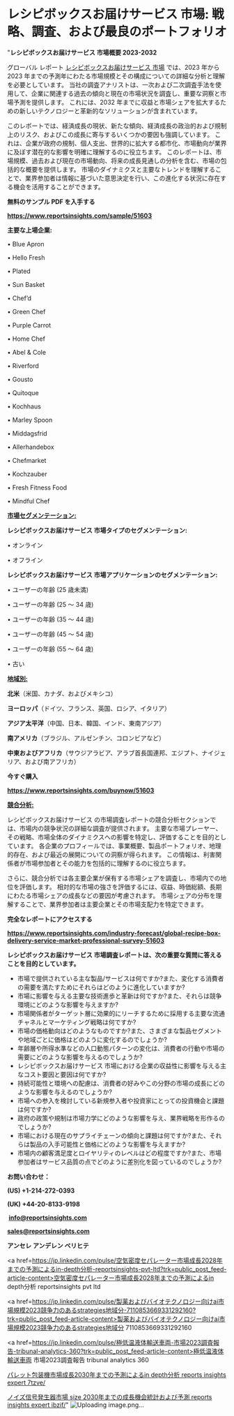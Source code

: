 # レシピボックスお届けサービス 市場: 戦略、調査、および最良のポートフォリオ

"<strong>レシピボックスお届けサービス 市場概要 2023-2032</strong>

グローバル レポート <a href=https://www.reportsinsights.com/sample/51603>レシピボックスお届けサービス 市場</a> では、2023 年から 2023 年までの予測年にわたる市場規模とその構成についての詳細な分析と理解を必要としています。 当社の調査アナリストは、一次および二次調査手法を使用して、企業に関連する過去の傾向と現在の市場状況を調査し、重要な洞察と市場予測を提供します。 これには、2032 年までに収益と市場シェアを拡大​​するための新しいテクノロジーと革新的なソリューションが含まれています。

このレポートでは、経済成長の現状、新たな傾向、経済成長の政治的および規制上のリスク、およびこの成長に寄与するいくつかの要因も強調しています。 これは、企業が政府の規制、個人支出、世界的に拡大する都市化、市場動向が業界に及ぼす潜在的な影響を明確に理解するのに役立ちます。 このレポートは、市場規模、過去および現在の市場動向、将来の成長見通しの分析を含む、市場の包括的な概要を提供します。 市場のダイナミクスと主要なトレンドを理解することで、業界参加者は情報に基づいた意思決定を行い、この進化する状況に存在する機会を活用することができます。

<strong><b>無料のサンプル PDF を入手する</b></strong>

<a href=https://www.reportsinsights.com/sample/51603><strong><u>https://www.reportsinsights.com/sample/51603</u></strong></a>

<strong>主要な上場企業:</strong>

• Blue Apron

• Hello Fresh

• Plated

• Sun Basket

• Chef’d

• Green Chef

• Purple Carrot

• Home Chef

• Abel & Cole

• Riverford

• Gousto

• Quitoque

• Kochhaus

• Marley Spoon

• Middagsfrid

• Allerhandebox

• Chefmarket

• Kochzauber

• Fresh Fitness Food

• Mindful Chef

<strong><u>市場セグメンテーション</u></strong><strong><u>:</u></strong>

<strong>レシピボックスお届けサービス 市場タイプのセグメンテーション:</strong>

• オンライン

• オフライン

<strong>レシピボックスお届けサービス 市場アプリケーションのセグメンテーション:</strong>

• ユーザーの年齢 (25 歳未満)

• ユーザーの年齢 (25 ～ 34 歳)

• ユーザーの年齢 (35 ～ 44 歳)

• ユーザーの年齢 (45 ～ 54 歳)

• ユーザーの年齢 (55 ～ 64 歳)

• 古い

<strong><u>地域別</u></strong><strong><u>:</u></strong>

<strong>北米</strong>（米国、カナダ、およびメキシコ）

<strong>ヨーロッパ</strong>（ドイツ、フランス、英国、ロシア、イタリア）

<strong>アジア太平洋</strong>（中国、日本、韓国、インド、東南アジア）

<strong>南アメリカ</strong>（ブラジル、アルゼンチン、コロンビアなど）

<strong>中東およびアフリカ</strong>（サウジアラビア、アラブ首長国連邦、エジプト、ナイジェリア、および南アフリカ）

<strong>今すぐ購入</strong>

<a href=https://www.reportsinsights.com/buynow/51603><strong><u>https://www.reportsinsights.com/buynow/51603</u></strong></a>

<strong><u>競合分析:</u></strong>

レシピボックスお届けサービス の市場調査レポートの競合分析セクションでは、市場内の競争状況の詳細な調査が提供されます。 主要な市場プレーヤー、その戦略、市場全体のダイナミクスへの影響を特定し、評価することを目的としています。 各企業のプロフィールでは、事業概要、製品ポートフォリオ、地理的存在、および最近の展開についての洞察が得られます。 この情報は、利害関係者が市場参加者とその能力を包括的に理解するのに役立ちます。

さらに、競合分析では各主要企業が保有する市場シェアを調査し、市場内での地位を評価します。 相対的な市場の強さを評価するには、収益、時価総額、長期にわたる市場シェアの成長などの要因が考慮されます。 市場シェアの分布を理解することで、業界参加者は主要企業とその市場支配力を特定できます。

<strong>完全なレポートにアクセスする</strong>

<a href=https://www.reportsinsights.com/industry-forecast/global-recipe-box-delivery-service-market-professional-survey-51603><strong><u><b>https://www.reportsinsights.com/industry-forecast/global-recipe-box-delivery-service-market-professional-survey-51603</b></u></strong></a>

<strong><b>レシピボックスお届けサービス 市場調査レポートは、次の重要な質問に答えることを目的としています。</b></strong>
<ul>
  <li>市場で提供されている主な製品/サービスは何ですか?また、変化する消費者の需要を満たすためにそれらはどのように進化していますか?</li>
  <li>市場に影響を与える主要な技術進歩と革新は何ですか?また、それらは競争環境にどのような影響を与えますか?</li>
  <li>市場関係者がターゲット層に効果的にリーチするために採用する主要な流通チャネルとマーケティング戦略は何ですか?</li>
  <li>市場の価格動向はどのようなものですか?また、さまざまな製品セグメントや地域ごとに価格はどのように変化するのでしょうか?</li>
  <li>年齢層や所得水準などの人口動態パターンの変化は、消費者の行動や市場の需要にどのような影響を与えるのでしょうか?</li>
  <li>レシピボックスお届けサービス 市場における企業の収益性に影響を与える主なコスト要因と要因は何ですか?</li>
  <li>持続可能性と環境への配慮は、消費者の好みやこの分野の市場の成長にどのような影響を与えるのでしょうか?</li>
  <li>市場への参入を検討している新規参入者や投資家にとっての投資機会と課題は何ですか?</li>
  <li>政府の政策や規制は市場力学にどのような影響を与え、業界戦略を形作るのでしょうか?</li>
  <li>市場における現在のサプライチェーンの傾向と課題は何ですか?また、それらは製品の入手可能性と価格にどのような影響を与えますか?</li>
  <li>市場内の顧客満足度とロイヤリティのレベルはどの程度ですか?また、市場参加者はサービス品質の点でどのように差別化を図っているのでしょうか?</li>
</ul>
<strong>お問い合わせ：</strong>

<strong>(US) +1-214-272-0393</strong>

<strong>(UK) +44-20-8133-9198</strong>

<strong> </strong><a href=info@reportsinsights.com><strong><u>info@reportsinsights.com</u></strong></a>

<a href=sales@reportsinsights.com><strong><u>sales@reportsinsights.com</u></strong></a>

<strong>アンセレ アンデレン ベリヒテ</strong>

<a href=https://jp.linkedin.com/pulse/空気密度セパレーター市場成長2028年までの予測によるin-depth分析-reportsinsights-pvt-ltd?trk=public_post_feed-article-content>空気密度セパレーター市場成長2028年までの予測によるin depth分析 reportsinsights pvt ltd</a>

<a href=https://jp.linkedin.com/pulse/製薬およびバイオテクノロジー向けai市場規模2023競争力のあるstrategies地域分-7110853669331292160?trk=public_post_feed-article-content>製薬およびバイオテクノロジー向けai市場規模2023競争力のあるstrategies地域分 7110853669331292160</a>

<a href=https://jp.linkedin.com/pulse/極低温液体輸送車両-市場2023調査報告-tribunal-analytics-360?trk=public_post_feed-article-content>極低温液体輸送車両 市場2023調査報告 tribunal analytics 360</a>

<a href=https://www.linkedin.com/pulse/パレット包装機市場成長2030年までの予測によるin-depth分析-reports-insights-expert-7tzve/>パレット包装機市場成長2030年までの予測によるin depth分析 reports insights expert 7tzve/</a>

<a href=https://www.linkedin.com/pulse/ノイズ信号発生器市場-size-2030年までの成長機会統計および予測-reports-insights-expert-ibzif/>ノイズ信号発生器市場 size 2030年までの成長機会統計および予測 reports insights expert ibzif/</a>"
![Uploading image.png…]()
